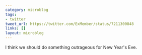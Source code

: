 ```yaml
---
category: microblog
tags:
- twitter
tweet_url: https://twitter.com/ExMember/status/7211300848
links: []
layout: microblog
---
```

I think we should do something outrageous for New Year's Eve.
